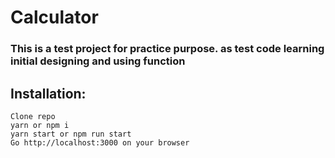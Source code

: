 # Calculator 
### This is a test project for practice purpose. as test code learning initial designing and using function

 ## Installation:
```
Clone repo
yarn or npm i
yarn start or npm run start
Go http://localhost:3000 on your browser
```